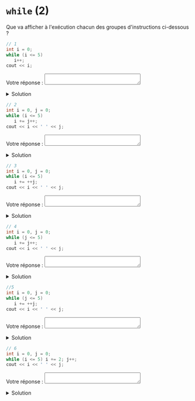 # `while` (2)

Que va afficher à l'exécution chacun des groupes d'instructions ci-dessous ?

~~~cpp
// 1
int i = 0;
while (i <= 5) 
   i++;
cout << i;
~~~

Votre réponse : <textarea cols="20" rows="1" style="font-size: 15pt"></textarea>

<details>
<summary>Solution</summary>

~~~
6
~~~
</details>

~~~cpp
// 2
int i = 0, j = 0;
while (i <= 5) 
   i += j++;
cout << i << ' ' << j;
~~~

Votre réponse : <textarea cols="20" rows="1" style="font-size: 15pt"></textarea>

<details>
<summary>Solution</summary>

~~~
6 4
~~~
</details>


~~~cpp
// 3
int i = 0, j = 0;
while (i <= 5) 
   i += ++j;
cout << i << ' ' << j;
~~~

Votre réponse : <textarea cols="20" rows="1" style="font-size: 15pt"></textarea>

<details>
<summary>Solution</summary>

~~~
6 3
~~~

</details>

~~~cpp
// 4
int i = 0, j = 0;
while (j <= 5) 
   i += j++;
cout << i << ' ' << j;
~~~

Votre réponse : <textarea cols="20" rows="1" style="font-size: 15pt"></textarea>

<details>
<summary>Solution</summary>

~~~
15 6
~~~

</details>

~~~cpp
//5
int i = 0, j = 0;
while (j <= 5)
   i += ++j;
cout << i << ' ' << j;
~~~

Votre réponse : <textarea cols="20" rows="1" style="font-size: 15pt"></textarea>

<details>
<summary>Solution</summary>

~~~
21 6
~~~

</details>

~~~cpp
// 6
int i = 0, j = 0;
while (i <= 5) i += 2; j++;
cout << i << ' ' << j;
~~~

Votre réponse : <textarea cols="20" rows="1" style="font-size: 15pt"></textarea>

<details>
<summary>Solution</summary>

~~~
6 1
~~~

Notons que proprement indenté, le code est 

~~~cpp
int i = 0, j = 0;
while (i <= 5) 
   i += 2; 
j++;
cout << i << ' ' << j;
~~~

et `j++;` n'est donc pas dans la boucle
</details>
